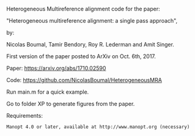 Heterogeneous Multireference alignment code for the paper:

"Heterogeneous multireference alignment: a single pass approach",

by:

Nicolas Boumal, Tamir Bendory, Roy R. Lederman and Amit Singer.

First version of the paper posted to ArXiv on Oct. 6th, 2017.

Paper: https://arxiv.org/abs/1710.02590

Code:  https://github.com/NicolasBoumal/HeterogeneousMRA

Run main.m for a quick example.

Go to folder XP to generate figures from the paper.

Requirements:

	Manopt 4.0 or later, available at http://www.manopt.org (necessary)
 